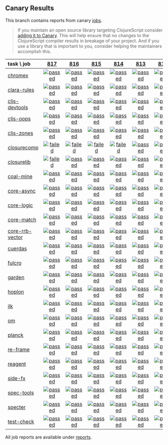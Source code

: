 ## Canary Results

This branch contains reports from canary [jobs](https://github.com/cljs-oss/canary/tree/jobs).

> If you maintain an open source library targeting ClojureScript consider [adding it to Canary](https://github.com/cljs-oss/canary/tree/master#how-to-participate). This will help ensure that no changes to the ClojureScript compiler results in breakage of your project. And if you use a library that is important to you, consider helping the maintainers accomplish this.

[//]: # (begin_overview_table)

| task \ job | <a href="reports/2019/02/18/job-000817-1.10.520-0c353f1" title="job #817 finished on 2019-02-18">817</a> | <a href="reports/2019/02/17/job-000816-1.10.520-0c353f1" title="job #816 finished on 2019-02-17">816</a> | <a href="reports/2019/02/16/job-000815-1.10.520-0c353f1" title="job #815 finished on 2019-02-16">815</a> | <a href="reports/2019/02/15/job-000814-1.10.520-0c353f1" title="job #814 finished on 2019-02-15">814</a> | <a href="reports/2019/02/14/job-000813-1.10.520-0c353f1" title="job #813 finished on 2019-02-14">813</a> | <a href="reports/2019/02/13/job-000812-1.10.516-8a5abc4" title="job #812 finished on 2019-02-13">812</a> | <a href="reports/2019/02/12/job-000811-1.10.516-8a5abc4" title="job #811 finished on 2019-02-12">811</a> | <a href="reports/2019/02/11/job-000810-1.10.516-8a5abc4" title="job #810 finished on 2019-02-11">810</a> | <a href="reports/2019/02/10/job-000809-1.10.516-8a5abc4" title="job #809 finished on 2019-02-10">809</a> | <a href="reports/2019/02/09/job-000808-1.10.516-8a5abc4" title="job #808 finished on 2019-02-09">808</a> |
| :--- | :---: | :---: | :---: | :---: | :---: | :---: | :---: | :---: | :---: | :---: |
| [chromex](https://github.com/binaryage/chromex) | <a href="reports/2019/02/18/job-000817-1.10.520-0c353f1#-chromex"><img title="passed" src="http://box.binaryage.com/s-passed.svg"><a> | <a href="reports/2019/02/17/job-000816-1.10.520-0c353f1#-chromex"><img title="passed" src="http://box.binaryage.com/s-passed.svg"><a> | <a href="reports/2019/02/16/job-000815-1.10.520-0c353f1#-chromex"><img title="passed" src="http://box.binaryage.com/s-passed.svg"><a> | <a href="reports/2019/02/15/job-000814-1.10.520-0c353f1#-chromex"><img title="passed" src="http://box.binaryage.com/s-passed.svg"><a> | <a href="reports/2019/02/14/job-000813-1.10.520-0c353f1#-chromex"><img title="passed" src="http://box.binaryage.com/s-passed.svg"><a> | <a href="reports/2019/02/13/job-000812-1.10.516-8a5abc4#-chromex"><img title="passed" src="http://box.binaryage.com/s-passed.svg"><a> | <a href="reports/2019/02/12/job-000811-1.10.516-8a5abc4#-chromex"><img title="passed" src="http://box.binaryage.com/s-passed.svg"><a> | <a href="reports/2019/02/11/job-000810-1.10.516-8a5abc4#-chromex"><img title="passed" src="http://box.binaryage.com/s-passed.svg"><a> | <a href="reports/2019/02/10/job-000809-1.10.516-8a5abc4#-chromex"><img title="passed" src="http://box.binaryage.com/s-passed.svg"><a> | <a href="reports/2019/02/09/job-000808-1.10.516-8a5abc4#-chromex"><img title="passed" src="http://box.binaryage.com/s-passed.svg"><a> |
| [clara-rules](https://github.com/cerner/clara-rules) | <a href="reports/2019/02/18/job-000817-1.10.520-0c353f1#-clara-rules"><img title="passed" src="http://box.binaryage.com/s-passed.svg"><a> | <a href="reports/2019/02/17/job-000816-1.10.520-0c353f1#-clara-rules"><img title="passed" src="http://box.binaryage.com/s-passed.svg"><a> | <a href="reports/2019/02/16/job-000815-1.10.520-0c353f1#-clara-rules"><img title="passed" src="http://box.binaryage.com/s-passed.svg"><a> | <a href="reports/2019/02/15/job-000814-1.10.520-0c353f1#-clara-rules"><img title="passed" src="http://box.binaryage.com/s-passed.svg"><a> | <a href="reports/2019/02/14/job-000813-1.10.520-0c353f1#-clara-rules"><img title="passed" src="http://box.binaryage.com/s-passed.svg"><a> | <a href="reports/2019/02/13/job-000812-1.10.516-8a5abc4#-clara-rules"><img title="passed" src="http://box.binaryage.com/s-passed.svg"><a> | <a href="reports/2019/02/12/job-000811-1.10.516-8a5abc4#-clara-rules"><img title="passed" src="http://box.binaryage.com/s-passed.svg"><a> | <a href="reports/2019/02/11/job-000810-1.10.516-8a5abc4#-clara-rules"><img title="passed" src="http://box.binaryage.com/s-passed.svg"><a> | <a href="reports/2019/02/10/job-000809-1.10.516-8a5abc4#-clara-rules"><img title="passed" src="http://box.binaryage.com/s-passed.svg"><a> | <a href="reports/2019/02/09/job-000808-1.10.516-8a5abc4#-clara-rules"><img title="passed" src="http://box.binaryage.com/s-passed.svg"><a> |
| [cljs-devtools](https://github.com/binaryage/cljs-devtools) | <a href="reports/2019/02/18/job-000817-1.10.520-0c353f1#-cljs-devtools"><img title="passed" src="http://box.binaryage.com/s-passed.svg"><a> | <a href="reports/2019/02/17/job-000816-1.10.520-0c353f1#-cljs-devtools"><img title="passed" src="http://box.binaryage.com/s-passed.svg"><a> | <a href="reports/2019/02/16/job-000815-1.10.520-0c353f1#-cljs-devtools"><img title="passed" src="http://box.binaryage.com/s-passed.svg"><a> | <a href="reports/2019/02/15/job-000814-1.10.520-0c353f1#-cljs-devtools"><img title="passed" src="http://box.binaryage.com/s-passed.svg"><a> | <a href="reports/2019/02/14/job-000813-1.10.520-0c353f1#-cljs-devtools"><img title="passed" src="http://box.binaryage.com/s-passed.svg"><a> | <a href="reports/2019/02/13/job-000812-1.10.516-8a5abc4#-cljs-devtools"><img title="passed" src="http://box.binaryage.com/s-passed.svg"><a> | <a href="reports/2019/02/12/job-000811-1.10.516-8a5abc4#-cljs-devtools"><img title="passed" src="http://box.binaryage.com/s-passed.svg"><a> | <a href="reports/2019/02/11/job-000810-1.10.516-8a5abc4#-cljs-devtools"><img title="passed" src="http://box.binaryage.com/s-passed.svg"><a> | <a href="reports/2019/02/10/job-000809-1.10.516-8a5abc4#-cljs-devtools"><img title="passed" src="http://box.binaryage.com/s-passed.svg"><a> | <a href="reports/2019/02/09/job-000808-1.10.516-8a5abc4#-cljs-devtools"><img title="passed" src="http://box.binaryage.com/s-passed.svg"><a> |
| [cljs-oops](https://github.com/binaryage/cljs-oops) | <a href="reports/2019/02/18/job-000817-1.10.520-0c353f1#-cljs-oops"><img title="passed" src="http://box.binaryage.com/s-passed.svg"><a> | <a href="reports/2019/02/17/job-000816-1.10.520-0c353f1#-cljs-oops"><img title="passed" src="http://box.binaryage.com/s-passed.svg"><a> | <a href="reports/2019/02/16/job-000815-1.10.520-0c353f1#-cljs-oops"><img title="passed" src="http://box.binaryage.com/s-passed.svg"><a> | <a href="reports/2019/02/15/job-000814-1.10.520-0c353f1#-cljs-oops"><img title="passed" src="http://box.binaryage.com/s-passed.svg"><a> | <a href="reports/2019/02/14/job-000813-1.10.520-0c353f1#-cljs-oops"><img title="passed" src="http://box.binaryage.com/s-passed.svg"><a> | <a href="reports/2019/02/13/job-000812-1.10.516-8a5abc4#-cljs-oops"><img title="passed" src="http://box.binaryage.com/s-passed.svg"><a> | <a href="reports/2019/02/12/job-000811-1.10.516-8a5abc4#-cljs-oops"><img title="passed" src="http://box.binaryage.com/s-passed.svg"><a> | <a href="reports/2019/02/11/job-000810-1.10.516-8a5abc4#-cljs-oops"><img title="passed" src="http://box.binaryage.com/s-passed.svg"><a> | <a href="reports/2019/02/10/job-000809-1.10.516-8a5abc4#-cljs-oops"><img title="passed" src="http://box.binaryage.com/s-passed.svg"><a> | <a href="reports/2019/02/09/job-000808-1.10.516-8a5abc4#-cljs-oops"><img title="passed" src="http://box.binaryage.com/s-passed.svg"><a> |
| [cljs-zones](https://github.com/binaryage/cljs-zones) | <a href="reports/2019/02/18/job-000817-1.10.520-0c353f1#-cljs-zones"><img title="passed" src="http://box.binaryage.com/s-passed.svg"><a> | <a href="reports/2019/02/17/job-000816-1.10.520-0c353f1#-cljs-zones"><img title="passed" src="http://box.binaryage.com/s-passed.svg"><a> | <a href="reports/2019/02/16/job-000815-1.10.520-0c353f1#-cljs-zones"><img title="passed" src="http://box.binaryage.com/s-passed.svg"><a> | <a href="reports/2019/02/15/job-000814-1.10.520-0c353f1#-cljs-zones"><img title="passed" src="http://box.binaryage.com/s-passed.svg"><a> | <a href="reports/2019/02/14/job-000813-1.10.520-0c353f1#-cljs-zones"><img title="passed" src="http://box.binaryage.com/s-passed.svg"><a> | <a href="reports/2019/02/13/job-000812-1.10.516-8a5abc4#-cljs-zones"><img title="passed" src="http://box.binaryage.com/s-passed.svg"><a> | <a href="reports/2019/02/12/job-000811-1.10.516-8a5abc4#-cljs-zones"><img title="passed" src="http://box.binaryage.com/s-passed.svg"><a> | <a href="reports/2019/02/11/job-000810-1.10.516-8a5abc4#-cljs-zones"><img title="passed" src="http://box.binaryage.com/s-passed.svg"><a> | <a href="reports/2019/02/10/job-000809-1.10.516-8a5abc4#-cljs-zones"><img title="passed" src="http://box.binaryage.com/s-passed.svg"><a> | <a href="reports/2019/02/09/job-000808-1.10.516-8a5abc4#-cljs-zones"><img title="passed" src="http://box.binaryage.com/s-passed.svg"><a> |
| [closurecomp](https://github.com/mfikes/closurecomp) | <a href="reports/2019/02/18/job-000817-1.10.520-0c353f1#-closurecomp"><img title="failed" src="http://box.binaryage.com/s-failed.svg"><a> | <a href="reports/2019/02/17/job-000816-1.10.520-0c353f1#-closurecomp"><img title="failed" src="http://box.binaryage.com/s-failed.svg"><a> | <a href="reports/2019/02/16/job-000815-1.10.520-0c353f1#-closurecomp"><img title="failed" src="http://box.binaryage.com/s-failed.svg"><a> | <a href="reports/2019/02/15/job-000814-1.10.520-0c353f1#-closurecomp"><img title="failed" src="http://box.binaryage.com/s-failed.svg"><a> | <a href="reports/2019/02/14/job-000813-1.10.520-0c353f1#-closurecomp"><img title="passed" src="http://box.binaryage.com/s-passed.svg"><a> | <a href="reports/2019/02/13/job-000812-1.10.516-8a5abc4#-closurecomp"><img title="passed" src="http://box.binaryage.com/s-passed.svg"><a> | <a href="reports/2019/02/12/job-000811-1.10.516-8a5abc4#-closurecomp"><img title="passed" src="http://box.binaryage.com/s-passed.svg"><a> | <a href="reports/2019/02/11/job-000810-1.10.516-8a5abc4#-closurecomp"><img title="passed" src="http://box.binaryage.com/s-passed.svg"><a> | <a href="reports/2019/02/10/job-000809-1.10.516-8a5abc4#-closurecomp"><img title="passed" src="http://box.binaryage.com/s-passed.svg"><a> | <a href="reports/2019/02/09/job-000808-1.10.516-8a5abc4#-closurecomp"><img title="passed" src="http://box.binaryage.com/s-passed.svg"><a> |
| [closurelib](https://github.com/mfikes/closurelib) | <a href="reports/2019/02/18/job-000817-1.10.520-0c353f1#-closurelib"><img title="failed" src="http://box.binaryage.com/s-failed.svg"><a> | <a href="reports/2019/02/17/job-000816-1.10.520-0c353f1#-closurelib"><img title="passed" src="http://box.binaryage.com/s-passed.svg"><a> | <a href="reports/2019/02/16/job-000815-1.10.520-0c353f1#-closurelib"><img title="passed" src="http://box.binaryage.com/s-passed.svg"><a> | <a href="reports/2019/02/15/job-000814-1.10.520-0c353f1#-closurelib"><img title="passed" src="http://box.binaryage.com/s-passed.svg"><a> | <a href="reports/2019/02/14/job-000813-1.10.520-0c353f1#-closurelib"><img title="passed" src="http://box.binaryage.com/s-passed.svg"><a> | <a href="reports/2019/02/13/job-000812-1.10.516-8a5abc4#-closurelib"><img title="passed" src="http://box.binaryage.com/s-passed.svg"><a> | <a href="reports/2019/02/12/job-000811-1.10.516-8a5abc4#-closurelib"><img title="passed" src="http://box.binaryage.com/s-passed.svg"><a> | <a href="reports/2019/02/11/job-000810-1.10.516-8a5abc4#-closurelib"><img title="passed" src="http://box.binaryage.com/s-passed.svg"><a> | <a href="reports/2019/02/10/job-000809-1.10.516-8a5abc4#-closurelib"><img title="passed" src="http://box.binaryage.com/s-passed.svg"><a> | <a href="reports/2019/02/09/job-000808-1.10.516-8a5abc4#-closurelib"><img title="passed" src="http://box.binaryage.com/s-passed.svg"><a> |
| [coal-mine](https://github.com/mfikes/coal-mine) | <a href="reports/2019/02/18/job-000817-1.10.520-0c353f1#-coal-mine"><img title="passed" src="http://box.binaryage.com/s-passed.svg"><a> | <a href="reports/2019/02/17/job-000816-1.10.520-0c353f1#-coal-mine"><img title="passed" src="http://box.binaryage.com/s-passed.svg"><a> | <a href="reports/2019/02/16/job-000815-1.10.520-0c353f1#-coal-mine"><img title="passed" src="http://box.binaryage.com/s-passed.svg"><a> | <a href="reports/2019/02/15/job-000814-1.10.520-0c353f1#-coal-mine"><img title="passed" src="http://box.binaryage.com/s-passed.svg"><a> | <a href="reports/2019/02/14/job-000813-1.10.520-0c353f1#-coal-mine"><img title="passed" src="http://box.binaryage.com/s-passed.svg"><a> | <a href="reports/2019/02/13/job-000812-1.10.516-8a5abc4#-coal-mine"><img title="passed" src="http://box.binaryage.com/s-passed.svg"><a> | <a href="reports/2019/02/12/job-000811-1.10.516-8a5abc4#-coal-mine"><img title="passed" src="http://box.binaryage.com/s-passed.svg"><a> | <a href="reports/2019/02/11/job-000810-1.10.516-8a5abc4#-coal-mine"><img title="passed" src="http://box.binaryage.com/s-passed.svg"><a> | <a href="reports/2019/02/10/job-000809-1.10.516-8a5abc4#-coal-mine"><img title="passed" src="http://box.binaryage.com/s-passed.svg"><a> | <a href="reports/2019/02/09/job-000808-1.10.516-8a5abc4#-coal-mine"><img title="passed" src="http://box.binaryage.com/s-passed.svg"><a> |
| [core-async](https://github.com/clojure/core.async) | <a href="reports/2019/02/18/job-000817-1.10.520-0c353f1#-core-async"><img title="passed" src="http://box.binaryage.com/s-passed.svg"><a> | <a href="reports/2019/02/17/job-000816-1.10.520-0c353f1#-core-async"><img title="passed" src="http://box.binaryage.com/s-passed.svg"><a> | <a href="reports/2019/02/16/job-000815-1.10.520-0c353f1#-core-async"><img title="passed" src="http://box.binaryage.com/s-passed.svg"><a> | <a href="reports/2019/02/15/job-000814-1.10.520-0c353f1#-core-async"><img title="passed" src="http://box.binaryage.com/s-passed.svg"><a> | <a href="reports/2019/02/14/job-000813-1.10.520-0c353f1#-core-async"><img title="passed" src="http://box.binaryage.com/s-passed.svg"><a> | <a href="reports/2019/02/13/job-000812-1.10.516-8a5abc4#-core-async"><img title="passed" src="http://box.binaryage.com/s-passed.svg"><a> | <a href="reports/2019/02/12/job-000811-1.10.516-8a5abc4#-core-async"><img title="passed" src="http://box.binaryage.com/s-passed.svg"><a> | <a href="reports/2019/02/11/job-000810-1.10.516-8a5abc4#-core-async"><img title="passed" src="http://box.binaryage.com/s-passed.svg"><a> | <a href="reports/2019/02/10/job-000809-1.10.516-8a5abc4#-core-async"><img title="passed" src="http://box.binaryage.com/s-passed.svg"><a> | <a href="reports/2019/02/09/job-000808-1.10.516-8a5abc4#-core-async"><img title="passed" src="http://box.binaryage.com/s-passed.svg"><a> |
| [core-logic](https://github.com/clojure/core.logic) | <a href="reports/2019/02/18/job-000817-1.10.520-0c353f1#-core-logic"><img title="passed" src="http://box.binaryage.com/s-passed.svg"><a> | <a href="reports/2019/02/17/job-000816-1.10.520-0c353f1#-core-logic"><img title="passed" src="http://box.binaryage.com/s-passed.svg"><a> | <a href="reports/2019/02/16/job-000815-1.10.520-0c353f1#-core-logic"><img title="passed" src="http://box.binaryage.com/s-passed.svg"><a> | <a href="reports/2019/02/15/job-000814-1.10.520-0c353f1#-core-logic"><img title="passed" src="http://box.binaryage.com/s-passed.svg"><a> | <a href="reports/2019/02/14/job-000813-1.10.520-0c353f1#-core-logic"><img title="passed" src="http://box.binaryage.com/s-passed.svg"><a> | <a href="reports/2019/02/13/job-000812-1.10.516-8a5abc4#-core-logic"><img title="passed" src="http://box.binaryage.com/s-passed.svg"><a> | <a href="reports/2019/02/12/job-000811-1.10.516-8a5abc4#-core-logic"><img title="passed" src="http://box.binaryage.com/s-passed.svg"><a> | <a href="reports/2019/02/11/job-000810-1.10.516-8a5abc4#-core-logic"><img title="passed" src="http://box.binaryage.com/s-passed.svg"><a> | <a href="reports/2019/02/10/job-000809-1.10.516-8a5abc4#-core-logic"><img title="passed" src="http://box.binaryage.com/s-passed.svg"><a> | <a href="reports/2019/02/09/job-000808-1.10.516-8a5abc4#-core-logic"><img title="passed" src="http://box.binaryage.com/s-passed.svg"><a> |
| [core-match](https://github.com/clojure/core.match) | <a href="reports/2019/02/18/job-000817-1.10.520-0c353f1#-core-match"><img title="passed" src="http://box.binaryage.com/s-passed.svg"><a> | <a href="reports/2019/02/17/job-000816-1.10.520-0c353f1#-core-match"><img title="passed" src="http://box.binaryage.com/s-passed.svg"><a> | <a href="reports/2019/02/16/job-000815-1.10.520-0c353f1#-core-match"><img title="passed" src="http://box.binaryage.com/s-passed.svg"><a> | <a href="reports/2019/02/15/job-000814-1.10.520-0c353f1#-core-match"><img title="passed" src="http://box.binaryage.com/s-passed.svg"><a> | <a href="reports/2019/02/14/job-000813-1.10.520-0c353f1#-core-match"><img title="passed" src="http://box.binaryage.com/s-passed.svg"><a> | <a href="reports/2019/02/13/job-000812-1.10.516-8a5abc4#-core-match"><img title="passed" src="http://box.binaryage.com/s-passed.svg"><a> | <a href="reports/2019/02/12/job-000811-1.10.516-8a5abc4#-core-match"><img title="passed" src="http://box.binaryage.com/s-passed.svg"><a> | <a href="reports/2019/02/11/job-000810-1.10.516-8a5abc4#-core-match"><img title="passed" src="http://box.binaryage.com/s-passed.svg"><a> | <a href="reports/2019/02/10/job-000809-1.10.516-8a5abc4#-core-match"><img title="passed" src="http://box.binaryage.com/s-passed.svg"><a> | <a href="reports/2019/02/09/job-000808-1.10.516-8a5abc4#-core-match"><img title="passed" src="http://box.binaryage.com/s-passed.svg"><a> |
| [core-rrb-vector](https://github.com/clojure/core.rrb-vector) | <a href="reports/2019/02/18/job-000817-1.10.520-0c353f1#-core-rrb-vector"><img title="passed" src="http://box.binaryage.com/s-passed.svg"><a> | <a href="reports/2019/02/17/job-000816-1.10.520-0c353f1#-core-rrb-vector"><img title="passed" src="http://box.binaryage.com/s-passed.svg"><a> | <a href="reports/2019/02/16/job-000815-1.10.520-0c353f1#-core-rrb-vector"><img title="passed" src="http://box.binaryage.com/s-passed.svg"><a> | <a href="reports/2019/02/15/job-000814-1.10.520-0c353f1#-core-rrb-vector"><img title="passed" src="http://box.binaryage.com/s-passed.svg"><a> | <a href="reports/2019/02/14/job-000813-1.10.520-0c353f1#-core-rrb-vector"><img title="passed" src="http://box.binaryage.com/s-passed.svg"><a> | <a href="reports/2019/02/13/job-000812-1.10.516-8a5abc4#-core-rrb-vector"><img title="passed" src="http://box.binaryage.com/s-passed.svg"><a> | <a href="reports/2019/02/12/job-000811-1.10.516-8a5abc4#-core-rrb-vector"><img title="passed" src="http://box.binaryage.com/s-passed.svg"><a> | <a href="reports/2019/02/11/job-000810-1.10.516-8a5abc4#-core-rrb-vector"><img title="passed" src="http://box.binaryage.com/s-passed.svg"><a> | <a href="reports/2019/02/10/job-000809-1.10.516-8a5abc4#-core-rrb-vector"><img title="passed" src="http://box.binaryage.com/s-passed.svg"><a> | <a href="reports/2019/02/09/job-000808-1.10.516-8a5abc4#-core-rrb-vector"><img title="passed" src="http://box.binaryage.com/s-passed.svg"><a> |
| [cuerdas](https://github.com/funcool/cuerdas) | <a href="reports/2019/02/18/job-000817-1.10.520-0c353f1#-cuerdas"><img title="passed" src="http://box.binaryage.com/s-passed.svg"><a> | <a href="reports/2019/02/17/job-000816-1.10.520-0c353f1#-cuerdas"><img title="passed" src="http://box.binaryage.com/s-passed.svg"><a> | <a href="reports/2019/02/16/job-000815-1.10.520-0c353f1#-cuerdas"><img title="passed" src="http://box.binaryage.com/s-passed.svg"><a> | <a href="reports/2019/02/15/job-000814-1.10.520-0c353f1#-cuerdas"><img title="passed" src="http://box.binaryage.com/s-passed.svg"><a> | <a href="reports/2019/02/14/job-000813-1.10.520-0c353f1#-cuerdas"><img title="passed" src="http://box.binaryage.com/s-passed.svg"><a> | <a href="reports/2019/02/13/job-000812-1.10.516-8a5abc4#-cuerdas"><img title="passed" src="http://box.binaryage.com/s-passed.svg"><a> | <a href="reports/2019/02/12/job-000811-1.10.516-8a5abc4#-cuerdas"><img title="passed" src="http://box.binaryage.com/s-passed.svg"><a> | <a href="reports/2019/02/11/job-000810-1.10.516-8a5abc4#-cuerdas"><img title="passed" src="http://box.binaryage.com/s-passed.svg"><a> | <a href="reports/2019/02/10/job-000809-1.10.516-8a5abc4#-cuerdas"><img title="passed" src="http://box.binaryage.com/s-passed.svg"><a> | <a href="reports/2019/02/09/job-000808-1.10.516-8a5abc4#-cuerdas"><img title="passed" src="http://box.binaryage.com/s-passed.svg"><a> |
| [fulcro](https://github.com/fulcrologic/fulcro) | <a href="reports/2019/02/18/job-000817-1.10.520-0c353f1#-fulcro"><img title="passed" src="http://box.binaryage.com/s-passed.svg"><a> | <a href="reports/2019/02/17/job-000816-1.10.520-0c353f1#-fulcro"><img title="passed" src="http://box.binaryage.com/s-passed.svg"><a> | <a href="reports/2019/02/16/job-000815-1.10.520-0c353f1#-fulcro"><img title="passed" src="http://box.binaryage.com/s-passed.svg"><a> | <a href="reports/2019/02/15/job-000814-1.10.520-0c353f1#-fulcro"><img title="passed" src="http://box.binaryage.com/s-passed.svg"><a> | <a href="reports/2019/02/14/job-000813-1.10.520-0c353f1#-fulcro"><img title="passed" src="http://box.binaryage.com/s-passed.svg"><a> | <a href="reports/2019/02/13/job-000812-1.10.516-8a5abc4#-fulcro"><img title="passed" src="http://box.binaryage.com/s-passed.svg"><a> | <a href="reports/2019/02/12/job-000811-1.10.516-8a5abc4#-fulcro"><img title="passed" src="http://box.binaryage.com/s-passed.svg"><a> | <a href="reports/2019/02/11/job-000810-1.10.516-8a5abc4#-fulcro"><img title="passed" src="http://box.binaryage.com/s-passed.svg"><a> | <a href="reports/2019/02/10/job-000809-1.10.516-8a5abc4#-fulcro"><img title="passed" src="http://box.binaryage.com/s-passed.svg"><a> | <a href="reports/2019/02/09/job-000808-1.10.516-8a5abc4#-fulcro"><img title="passed" src="http://box.binaryage.com/s-passed.svg"><a> |
| [garden](https://github.com/noprompt/garden) | <a href="reports/2019/02/18/job-000817-1.10.520-0c353f1#-garden"><img title="passed" src="http://box.binaryage.com/s-passed.svg"><a> | <a href="reports/2019/02/17/job-000816-1.10.520-0c353f1#-garden"><img title="passed" src="http://box.binaryage.com/s-passed.svg"><a> | <a href="reports/2019/02/16/job-000815-1.10.520-0c353f1#-garden"><img title="passed" src="http://box.binaryage.com/s-passed.svg"><a> | <a href="reports/2019/02/15/job-000814-1.10.520-0c353f1#-garden"><img title="passed" src="http://box.binaryage.com/s-passed.svg"><a> | <a href="reports/2019/02/14/job-000813-1.10.520-0c353f1#-garden"><img title="passed" src="http://box.binaryage.com/s-passed.svg"><a> | <a href="reports/2019/02/13/job-000812-1.10.516-8a5abc4#-garden"><img title="passed" src="http://box.binaryage.com/s-passed.svg"><a> | <a href="reports/2019/02/12/job-000811-1.10.516-8a5abc4#-garden"><img title="passed" src="http://box.binaryage.com/s-passed.svg"><a> | <a href="reports/2019/02/11/job-000810-1.10.516-8a5abc4#-garden"><img title="passed" src="http://box.binaryage.com/s-passed.svg"><a> | <a href="reports/2019/02/10/job-000809-1.10.516-8a5abc4#-garden"><img title="passed" src="http://box.binaryage.com/s-passed.svg"><a> | <a href="reports/2019/02/09/job-000808-1.10.516-8a5abc4#-garden"><img title="passed" src="http://box.binaryage.com/s-passed.svg"><a> |
| [hoplon](https://github.com/hoplon/hoplon) | <a href="reports/2019/02/18/job-000817-1.10.520-0c353f1#-hoplon"><img title="passed" src="http://box.binaryage.com/s-passed.svg"><a> | <a href="reports/2019/02/17/job-000816-1.10.520-0c353f1#-hoplon"><img title="passed" src="http://box.binaryage.com/s-passed.svg"><a> | <a href="reports/2019/02/16/job-000815-1.10.520-0c353f1#-hoplon"><img title="passed" src="http://box.binaryage.com/s-passed.svg"><a> | <a href="reports/2019/02/15/job-000814-1.10.520-0c353f1#-hoplon"><img title="passed" src="http://box.binaryage.com/s-passed.svg"><a> | <a href="reports/2019/02/14/job-000813-1.10.520-0c353f1#-hoplon"><img title="passed" src="http://box.binaryage.com/s-passed.svg"><a> | <a href="reports/2019/02/13/job-000812-1.10.516-8a5abc4#-hoplon"><img title="passed" src="http://box.binaryage.com/s-passed.svg"><a> | <a href="reports/2019/02/12/job-000811-1.10.516-8a5abc4#-hoplon"><img title="passed" src="http://box.binaryage.com/s-passed.svg"><a> | <a href="reports/2019/02/11/job-000810-1.10.516-8a5abc4#-hoplon"><img title="passed" src="http://box.binaryage.com/s-passed.svg"><a> | <a href="reports/2019/02/10/job-000809-1.10.516-8a5abc4#-hoplon"><img title="passed" src="http://box.binaryage.com/s-passed.svg"><a> | <a href="reports/2019/02/09/job-000808-1.10.516-8a5abc4#-hoplon"><img title="passed" src="http://box.binaryage.com/s-passed.svg"><a> |
| [ilk](https://github.com/mfikes/ilk) | <a href="reports/2019/02/18/job-000817-1.10.520-0c353f1#-ilk"><img title="passed" src="http://box.binaryage.com/s-passed.svg"><a> | <a href="reports/2019/02/17/job-000816-1.10.520-0c353f1#-ilk"><img title="passed" src="http://box.binaryage.com/s-passed.svg"><a> | <a href="reports/2019/02/16/job-000815-1.10.520-0c353f1#-ilk"><img title="passed" src="http://box.binaryage.com/s-passed.svg"><a> | <a href="reports/2019/02/15/job-000814-1.10.520-0c353f1#-ilk"><img title="passed" src="http://box.binaryage.com/s-passed.svg"><a> | <a href="reports/2019/02/14/job-000813-1.10.520-0c353f1#-ilk"><img title="passed" src="http://box.binaryage.com/s-passed.svg"><a> | <a href="reports/2019/02/13/job-000812-1.10.516-8a5abc4#-ilk"><img title="passed" src="http://box.binaryage.com/s-passed.svg"><a> | <a href="reports/2019/02/12/job-000811-1.10.516-8a5abc4#-ilk"><img title="passed" src="http://box.binaryage.com/s-passed.svg"><a> | <a href="reports/2019/02/11/job-000810-1.10.516-8a5abc4#-ilk"><img title="passed" src="http://box.binaryage.com/s-passed.svg"><a> | <a href="reports/2019/02/10/job-000809-1.10.516-8a5abc4#-ilk"><img title="passed" src="http://box.binaryage.com/s-passed.svg"><a> | <a href="reports/2019/02/09/job-000808-1.10.516-8a5abc4#-ilk"><img title="passed" src="http://box.binaryage.com/s-passed.svg"><a> |
| [om](https://github.com/omcljs/om) | <a href="reports/2019/02/18/job-000817-1.10.520-0c353f1#-om"><img title="passed" src="http://box.binaryage.com/s-passed.svg"><a> | <a href="reports/2019/02/17/job-000816-1.10.520-0c353f1#-om"><img title="passed" src="http://box.binaryage.com/s-passed.svg"><a> | <a href="reports/2019/02/16/job-000815-1.10.520-0c353f1#-om"><img title="passed" src="http://box.binaryage.com/s-passed.svg"><a> | <a href="reports/2019/02/15/job-000814-1.10.520-0c353f1#-om"><img title="passed" src="http://box.binaryage.com/s-passed.svg"><a> | <a href="reports/2019/02/14/job-000813-1.10.520-0c353f1#-om"><img title="passed" src="http://box.binaryage.com/s-passed.svg"><a> | <a href="reports/2019/02/13/job-000812-1.10.516-8a5abc4#-om"><img title="passed" src="http://box.binaryage.com/s-passed.svg"><a> | <a href="reports/2019/02/12/job-000811-1.10.516-8a5abc4#-om"><img title="passed" src="http://box.binaryage.com/s-passed.svg"><a> | <a href="reports/2019/02/11/job-000810-1.10.516-8a5abc4#-om"><img title="passed" src="http://box.binaryage.com/s-passed.svg"><a> | <a href="reports/2019/02/10/job-000809-1.10.516-8a5abc4#-om"><img title="passed" src="http://box.binaryage.com/s-passed.svg"><a> | <a href="reports/2019/02/09/job-000808-1.10.516-8a5abc4#-om"><img title="passed" src="http://box.binaryage.com/s-passed.svg"><a> |
| [planck](https://github.com/planck-repl/planck) | <a href="reports/2019/02/18/job-000817-1.10.520-0c353f1#-planck"><img title="passed" src="http://box.binaryage.com/s-passed.svg"><a> | <a href="reports/2019/02/17/job-000816-1.10.520-0c353f1#-planck"><img title="passed" src="http://box.binaryage.com/s-passed.svg"><a> | <a href="reports/2019/02/16/job-000815-1.10.520-0c353f1#-planck"><img title="passed" src="http://box.binaryage.com/s-passed.svg"><a> | <a href="reports/2019/02/15/job-000814-1.10.520-0c353f1#-planck"><img title="passed" src="http://box.binaryage.com/s-passed.svg"><a> | <a href="reports/2019/02/14/job-000813-1.10.520-0c353f1#-planck"><img title="passed" src="http://box.binaryage.com/s-passed.svg"><a> | <a href="reports/2019/02/13/job-000812-1.10.516-8a5abc4#-planck"><img title="passed" src="http://box.binaryage.com/s-passed.svg"><a> | <a href="reports/2019/02/12/job-000811-1.10.516-8a5abc4#-planck"><img title="passed" src="http://box.binaryage.com/s-passed.svg"><a> | <a href="reports/2019/02/11/job-000810-1.10.516-8a5abc4#-planck"><img title="passed" src="http://box.binaryage.com/s-passed.svg"><a> | <a href="reports/2019/02/10/job-000809-1.10.516-8a5abc4#-planck"><img title="passed" src="http://box.binaryage.com/s-passed.svg"><a> | <a href="reports/2019/02/09/job-000808-1.10.516-8a5abc4#-planck"><img title="passed" src="http://box.binaryage.com/s-passed.svg"><a> |
| [re-frame](https://github.com/Day8/re-frame) | <a href="reports/2019/02/18/job-000817-1.10.520-0c353f1#-re-frame"><img title="passed" src="http://box.binaryage.com/s-passed.svg"><a> | <a href="reports/2019/02/17/job-000816-1.10.520-0c353f1#-re-frame"><img title="passed" src="http://box.binaryage.com/s-passed.svg"><a> | <a href="reports/2019/02/16/job-000815-1.10.520-0c353f1#-re-frame"><img title="passed" src="http://box.binaryage.com/s-passed.svg"><a> | <a href="reports/2019/02/15/job-000814-1.10.520-0c353f1#-re-frame"><img title="passed" src="http://box.binaryage.com/s-passed.svg"><a> | <a href="reports/2019/02/14/job-000813-1.10.520-0c353f1#-re-frame"><img title="passed" src="http://box.binaryage.com/s-passed.svg"><a> | <a href="reports/2019/02/13/job-000812-1.10.516-8a5abc4#-re-frame"><img title="passed" src="http://box.binaryage.com/s-passed.svg"><a> | <a href="reports/2019/02/12/job-000811-1.10.516-8a5abc4#-re-frame"><img title="passed" src="http://box.binaryage.com/s-passed.svg"><a> | <a href="reports/2019/02/11/job-000810-1.10.516-8a5abc4#-re-frame"><img title="passed" src="http://box.binaryage.com/s-passed.svg"><a> | <a href="reports/2019/02/10/job-000809-1.10.516-8a5abc4#-re-frame"><img title="passed" src="http://box.binaryage.com/s-passed.svg"><a> | <a href="reports/2019/02/09/job-000808-1.10.516-8a5abc4#-re-frame"><img title="passed" src="http://box.binaryage.com/s-passed.svg"><a> |
| [reagent](https://github.com/reagent-project/reagent) | <a href="reports/2019/02/18/job-000817-1.10.520-0c353f1#-reagent"><img title="passed" src="http://box.binaryage.com/s-passed.svg"><a> | <a href="reports/2019/02/17/job-000816-1.10.520-0c353f1#-reagent"><img title="passed" src="http://box.binaryage.com/s-passed.svg"><a> | <a href="reports/2019/02/16/job-000815-1.10.520-0c353f1#-reagent"><img title="passed" src="http://box.binaryage.com/s-passed.svg"><a> | <a href="reports/2019/02/15/job-000814-1.10.520-0c353f1#-reagent"><img title="passed" src="http://box.binaryage.com/s-passed.svg"><a> | <a href="reports/2019/02/14/job-000813-1.10.520-0c353f1#-reagent"><img title="passed" src="http://box.binaryage.com/s-passed.svg"><a> | <a href="reports/2019/02/13/job-000812-1.10.516-8a5abc4#-reagent"><img title="passed" src="http://box.binaryage.com/s-passed.svg"><a> | <a href="reports/2019/02/12/job-000811-1.10.516-8a5abc4#-reagent"><img title="passed" src="http://box.binaryage.com/s-passed.svg"><a> | <a href="reports/2019/02/11/job-000810-1.10.516-8a5abc4#-reagent"><img title="passed" src="http://box.binaryage.com/s-passed.svg"><a> | <a href="reports/2019/02/10/job-000809-1.10.516-8a5abc4#-reagent"><img title="passed" src="http://box.binaryage.com/s-passed.svg"><a> | <a href="reports/2019/02/09/job-000808-1.10.516-8a5abc4#-reagent"><img title="passed" src="http://box.binaryage.com/s-passed.svg"><a> |
| [side-fx](https://github.com/cljsrn/side-fx) | <a href="reports/2019/02/18/job-000817-1.10.520-0c353f1#-side-fx"><img title="passed" src="http://box.binaryage.com/s-passed.svg"><a> | <a href="reports/2019/02/17/job-000816-1.10.520-0c353f1#-side-fx"><img title="passed" src="http://box.binaryage.com/s-passed.svg"><a> | <a href="reports/2019/02/16/job-000815-1.10.520-0c353f1#-side-fx"><img title="passed" src="http://box.binaryage.com/s-passed.svg"><a> | <a href="reports/2019/02/15/job-000814-1.10.520-0c353f1#-side-fx"><img title="passed" src="http://box.binaryage.com/s-passed.svg"><a> | <a href="reports/2019/02/14/job-000813-1.10.520-0c353f1#-side-fx"><img title="passed" src="http://box.binaryage.com/s-passed.svg"><a> | <a href="reports/2019/02/13/job-000812-1.10.516-8a5abc4#-side-fx"><img title="passed" src="http://box.binaryage.com/s-passed.svg"><a> | <a href="reports/2019/02/12/job-000811-1.10.516-8a5abc4#-side-fx"><img title="passed" src="http://box.binaryage.com/s-passed.svg"><a> | <a href="reports/2019/02/11/job-000810-1.10.516-8a5abc4#-side-fx"><img title="passed" src="http://box.binaryage.com/s-passed.svg"><a> | <a href="reports/2019/02/10/job-000809-1.10.516-8a5abc4#-side-fx"><img title="passed" src="http://box.binaryage.com/s-passed.svg"><a> | <a href="reports/2019/02/09/job-000808-1.10.516-8a5abc4#-side-fx"><img title="passed" src="http://box.binaryage.com/s-passed.svg"><a> |
| [spec-tools](https://github.com/metosin/spec-tools) | <a href="reports/2019/02/18/job-000817-1.10.520-0c353f1#-spec-tools"><img title="passed" src="http://box.binaryage.com/s-passed.svg"><a> | <a href="reports/2019/02/17/job-000816-1.10.520-0c353f1#-spec-tools"><img title="passed" src="http://box.binaryage.com/s-passed.svg"><a> | <a href="reports/2019/02/16/job-000815-1.10.520-0c353f1#-spec-tools"><img title="passed" src="http://box.binaryage.com/s-passed.svg"><a> | <a href="reports/2019/02/15/job-000814-1.10.520-0c353f1#-spec-tools"><img title="passed" src="http://box.binaryage.com/s-passed.svg"><a> | <a href="reports/2019/02/14/job-000813-1.10.520-0c353f1#-spec-tools"><img title="passed" src="http://box.binaryage.com/s-passed.svg"><a> | <a href="reports/2019/02/13/job-000812-1.10.516-8a5abc4#-spec-tools"><img title="passed" src="http://box.binaryage.com/s-passed.svg"><a> | <a href="reports/2019/02/12/job-000811-1.10.516-8a5abc4#-spec-tools"><img title="passed" src="http://box.binaryage.com/s-passed.svg"><a> | <a href="reports/2019/02/11/job-000810-1.10.516-8a5abc4#-spec-tools"><img title="passed" src="http://box.binaryage.com/s-passed.svg"><a> | <a href="reports/2019/02/10/job-000809-1.10.516-8a5abc4#-spec-tools"><img title="passed" src="http://box.binaryage.com/s-passed.svg"><a> | <a href="reports/2019/02/09/job-000808-1.10.516-8a5abc4#-spec-tools"><img title="passed" src="http://box.binaryage.com/s-passed.svg"><a> |
| [specter](https://github.com/nathanmarz/specter) | <a href="reports/2019/02/18/job-000817-1.10.520-0c353f1#-specter"><img title="passed" src="http://box.binaryage.com/s-passed.svg"><a> | <a href="reports/2019/02/17/job-000816-1.10.520-0c353f1#-specter"><img title="passed" src="http://box.binaryage.com/s-passed.svg"><a> | <a href="reports/2019/02/16/job-000815-1.10.520-0c353f1#-specter"><img title="passed" src="http://box.binaryage.com/s-passed.svg"><a> | <a href="reports/2019/02/15/job-000814-1.10.520-0c353f1#-specter"><img title="passed" src="http://box.binaryage.com/s-passed.svg"><a> | <a href="reports/2019/02/14/job-000813-1.10.520-0c353f1#-specter"><img title="passed" src="http://box.binaryage.com/s-passed.svg"><a> | <a href="reports/2019/02/13/job-000812-1.10.516-8a5abc4#-specter"><img title="passed" src="http://box.binaryage.com/s-passed.svg"><a> | <a href="reports/2019/02/12/job-000811-1.10.516-8a5abc4#-specter"><img title="passed" src="http://box.binaryage.com/s-passed.svg"><a> | <a href="reports/2019/02/11/job-000810-1.10.516-8a5abc4#-specter"><img title="passed" src="http://box.binaryage.com/s-passed.svg"><a> | <a href="reports/2019/02/10/job-000809-1.10.516-8a5abc4#-specter"><img title="passed" src="http://box.binaryage.com/s-passed.svg"><a> | <a href="reports/2019/02/09/job-000808-1.10.516-8a5abc4#-specter"><img title="passed" src="http://box.binaryage.com/s-passed.svg"><a> |
| [test-check](https://github.com/clojure/test.check) | <a href="reports/2019/02/18/job-000817-1.10.520-0c353f1#-test-check"><img title="passed" src="http://box.binaryage.com/s-passed.svg"><a> | <a href="reports/2019/02/17/job-000816-1.10.520-0c353f1#-test-check"><img title="passed" src="http://box.binaryage.com/s-passed.svg"><a> | <a href="reports/2019/02/16/job-000815-1.10.520-0c353f1#-test-check"><img title="passed" src="http://box.binaryage.com/s-passed.svg"><a> | <a href="reports/2019/02/15/job-000814-1.10.520-0c353f1#-test-check"><img title="passed" src="http://box.binaryage.com/s-passed.svg"><a> | <a href="reports/2019/02/14/job-000813-1.10.520-0c353f1#-test-check"><img title="passed" src="http://box.binaryage.com/s-passed.svg"><a> | <a href="reports/2019/02/13/job-000812-1.10.516-8a5abc4#-test-check"><img title="passed" src="http://box.binaryage.com/s-passed.svg"><a> | <a href="reports/2019/02/12/job-000811-1.10.516-8a5abc4#-test-check"><img title="passed" src="http://box.binaryage.com/s-passed.svg"><a> | <a href="reports/2019/02/11/job-000810-1.10.516-8a5abc4#-test-check"><img title="passed" src="http://box.binaryage.com/s-passed.svg"><a> | <a href="reports/2019/02/10/job-000809-1.10.516-8a5abc4#-test-check"><img title="passed" src="http://box.binaryage.com/s-passed.svg"><a> | <a href="reports/2019/02/09/job-000808-1.10.516-8a5abc4#-test-check"><img title="passed" src="http://box.binaryage.com/s-passed.svg"><a> |

[//]: # (end_overview_table)

All job reports are available under [reports](reports).
